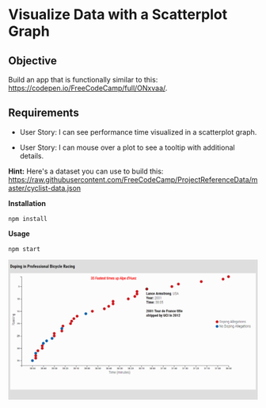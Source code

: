 ﻿# Visualize Data with a Scatterplot Graph


## Objective

Build an app that is functionally similar to this: https://codepen.io/FreeCodeCamp/full/ONxvaa/.

## Requirements

* User Story: I can see performance time visualized in a scatterplot graph.

* User Story: I can mouse over a plot to see a tooltip with additional details.

**Hint:** Here's a dataset you can use to build this: https://raw.githubusercontent.com/FreeCodeCamp/ProjectReferenceData/master/cyclist-data.json

**Installation**
```
npm install
```

**Usage**
```
npm start
```
![](images/scatterChart2.png)

